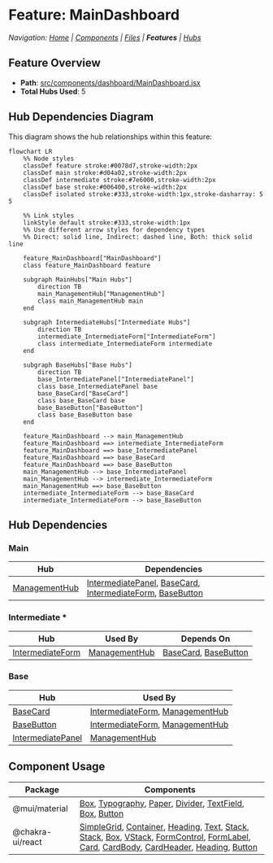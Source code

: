 
# Feature: MainDashboard

*Navigation: [Home](../index.md) | [Components](../components.md) | [Files](../files.md) | **Features** | [Hubs](../hubs.md)*



## Feature Overview

- **Path**: [src/components/dashboard/MainDashboard.jsx](https://github.com/star4beam/react-import-analyzer/blob/main/test-project/src/components/dashboard/MainDashboard.jsx)
- **Total Hubs Used**: 5

## Hub Dependencies Diagram

This diagram shows the hub relationships within this feature:

```mermaid
flowchart LR
    %% Node styles
    classDef feature stroke:#0078d7,stroke-width:2px
    classDef main stroke:#d04a02,stroke-width:2px
    classDef intermediate stroke:#7e6000,stroke-width:2px
    classDef base stroke:#006400,stroke-width:2px
    classDef isolated stroke:#333,stroke-width:1px,stroke-dasharray: 5 5

    %% Link styles
    linkStyle default stroke:#333,stroke-width:1px
    %% Use different arrow styles for dependency types
    %% Direct: solid line, Indirect: dashed line, Both: thick solid line

    feature_MainDashboard["MainDashboard"]
    class feature_MainDashboard feature

    subgraph MainHubs["Main Hubs"]
        direction TB
        main_ManagementHub["ManagementHub"]
        class main_ManagementHub main
    end

    subgraph IntermediateHubs["Intermediate Hubs"]
        direction TB
        intermediate_IntermediateForm["IntermediateForm"]
        class intermediate_IntermediateForm intermediate
    end

    subgraph BaseHubs["Base Hubs"]
        direction TB
        base_IntermediatePanel["IntermediatePanel"]
        class base_IntermediatePanel base
        base_BaseCard["BaseCard"]
        class base_BaseCard base
        base_BaseButton["BaseButton"]
        class base_BaseButton base
    end

    feature_MainDashboard --> main_ManagementHub
    feature_MainDashboard ==> intermediate_IntermediateForm
    feature_MainDashboard ==> base_IntermediatePanel
    feature_MainDashboard ==> base_BaseCard
    feature_MainDashboard ==> base_BaseButton
    main_ManagementHub --> base_IntermediatePanel
    main_ManagementHub --> intermediate_IntermediateForm
    main_ManagementHub ==> base_BaseButton
    intermediate_IntermediateForm --> base_BaseCard
    intermediate_IntermediateForm --> base_BaseButton

```

## Hub Dependencies

### Main

| Hub | Dependencies |
|-----|-------------|
| [ManagementHub](../hubs/ManagementHub.md) | [IntermediatePanel](../hubs/IntermediatePanel.md), [BaseCard](../hubs/BaseCard.md), [IntermediateForm](../hubs/IntermediateForm.md), [BaseButton](../hubs/BaseButton.md) |


### Intermediate *

<a name="intermediate"></a>

| Hub | Used By | Depends On |
|-----|---------|------------|
| [IntermediateForm](../hubs/IntermediateForm.md) | [ManagementHub](../hubs/ManagementHub.md) | [BaseCard](../hubs/BaseCard.md), [BaseButton](../hubs/BaseButton.md) |


### Base

| Hub | Used By |
|-----|---------| 
| [BaseCard](../hubs/BaseCard.md) | [IntermediateForm](../hubs/IntermediateForm.md), [ManagementHub](../hubs/ManagementHub.md) |
| [BaseButton](../hubs/BaseButton.md) | [IntermediateForm](../hubs/IntermediateForm.md), [ManagementHub](../hubs/ManagementHub.md) |
| [IntermediatePanel](../hubs/IntermediatePanel.md) | [ManagementHub](../hubs/ManagementHub.md) |



## Component Usage

| Package | Components |
|---------|------------|
| @mui/material | [Box](../components/@mui_material/Box.md), [Typography](../components/@mui_material/Typography.md), [Paper](../components/@mui_material/Paper.md), [Divider](../components/@mui_material/Divider.md), [TextField](../components/@mui_material/TextField.md), [Box](../components/@mui_material/Box.md), [Button](../components/@mui_material/Button.md) |
| @chakra-ui/react | [SimpleGrid](../components/@chakra-ui_react/SimpleGrid.md), [Container](../components/@chakra-ui_react/Container.md), [Heading](../components/@chakra-ui_react/Heading.md), [Text](../components/@chakra-ui_react/Text.md), [Stack](../components/@chakra-ui_react/Stack.md), [Stack](../components/@chakra-ui_react/Stack.md), [Box](../components/@chakra-ui_react/Box.md), [VStack](../components/@chakra-ui_react/VStack.md), [FormControl](../components/@chakra-ui_react/FormControl.md), [FormLabel](../components/@chakra-ui_react/FormLabel.md), [Card](../components/@chakra-ui_react/Card.md), [CardBody](../components/@chakra-ui_react/CardBody.md), [CardHeader](../components/@chakra-ui_react/CardHeader.md), [Heading](../components/@chakra-ui_react/Heading.md), [Button](../components/@chakra-ui_react/Button.md) |

